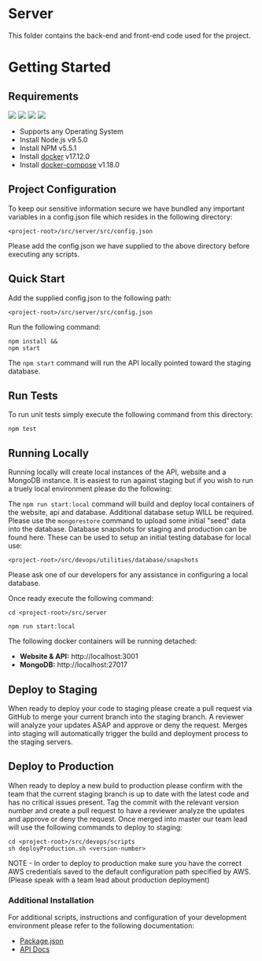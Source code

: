 # Server
This folder contains the back-end and front-end code used for the project.

# Getting Started

## Requirements
![](https://img.shields.io/badge/node-v9.2.0-blue.svg)
![](https://img.shields.io/badge/npm-v5.5.1-blue.svg)
![](https://img.shields.io/badge/docker-v17.12.0-blue.svg)
![](https://img.shields.io/badge/dockercompose-v1.18.0-blue.svg)

- Supports any Operating System
- Install Node.js v9.5.0  
- Install NPM v5.5.1
- Install [docker](https://docs.docker.com/get-started/) v17.12.0
- Install [docker-compose](https://docs.docker.com/compose/gettingstarted/) v1.18.0

## Project Configuration
To keep our sensitive information secure we have bundled any important variables in a config.json file which resides in the following directory:
```
<project-root>/src/server/src/config.json
```
Please add the config.json we have supplied to the above directory before executing any scripts.

## Quick Start
Add the supplied config.json to the following path:
```
<project-root>/src/server/src/config.json
```
Run the following command:
```
npm install && 
npm start
```
The `npm start` command will run the API locally pointed toward the staging database.

## Run Tests
To run unit tests simply execute the following command from this directory:
```
npm test
```

## Running Locally

Running locally will create local instances of the API, website and a MongoDB instance. It is easiest to run against staging but if you wish to run a truely local environment please do the following:

The `npm run start:local` command will build and deploy local containers of the website, api and database. Additional database setup WILL be required. Please use the `mongorestore` command to upload some initial "seed" data into the database. Database snapshots for staging and production can be found here. These can be used to setup an initial testing database for local use:
```
<project-root>/src/devops/utilities/database/snapshots
```
Please ask one of our developers for any assistance in configuring a local database.

Once ready execute the following command:
```
cd <project-root>/src/server

npm run start:local
```

The following docker containers will be running detached:<br>

- **Website & API:** http://localhost:3001<br>
- **MongoDB:** http://localhost:27017

## Deploy to Staging

When ready to deploy your code to staging please create a pull request via GitHub to merge your current branch into the staging branch. A reviewer will analyze your updates ASAP and approve or deny the request. Merges into staging will automatically trigger the build and deployment process to the staging servers.

## Deploy to Production

When ready to deploy a new build to production please confirm with the team that the current staging branch is up to date with the latest code and has no critical issues present. Tag the commit with the relevant version number and create a pull request to have a reviewer analyze the updates and approve or deny the request. Once merged into master our team lead will use the following commands to deploy to staging:
```
cd <project-root>/src/devops/scripts
sh deployProduction.sh <version-number>
```
NOTE - In order to deploy to production make sure you have the correct AWS credentials saved to the default configuration path specified by AWS. (Please speak with a team lead about production deployment) 

### Additional Installation
For additional scripts, instructions and configuration of your development environment please refer to the following documentation:<br>
- [Package.json](package.json)<br>
- [API Docs](http://adpq-docs.hotbsoftware.com)<br>
